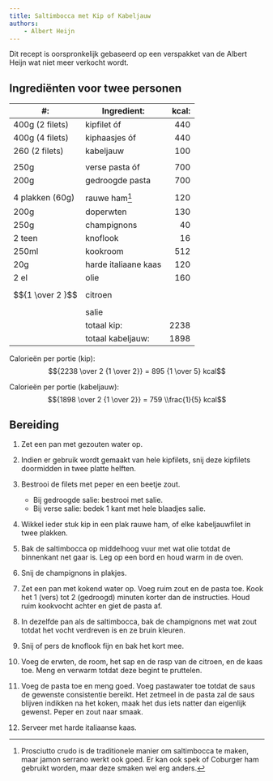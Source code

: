 ```yaml
---
title: Saltimbocca met Kip of Kabeljauw
authors:
    - Albert Heijn
---
```


Dit recept is oorspronkelijk gebaseerd op een verspakket van de Albert Heijn wat niet meer verkocht wordt.

## Ingrediënten voor twee personen

| #:               | Ingredient:          | kcal: |
| ---------------- | -------------------- | ----: |
| 400g (2 filets)  | kipfilet óf          |   440 |
| 400g (4 filets)  | kiphaasjes óf        |   440 |
| 260 (2 filets)   | kabeljauw            |   100 |
|                  |                      |       |
| 250g             | verse pasta óf       |   700 |
| 200g             | gedroogde pasta      |   700 |
|                  |                      |       |
| 4 plakken (60g)  | rauwe ham[^1]        |   120 |
| 200g             | doperwten            |   130 |
| 250g             | champignons          |    40 |
| 2 teen           | knoflook             |    16 |
| 250ml            | kookroom             |   512 |
| 20g              | harde italiaane kaas |   120 |
| 2 el             | olie                 |   160 |
| $${1 \over 2 }$$ | citroen              |       |
|                  | salie                |       |
|                  | totaal kip:          |  2238 |
|                  | totaal kabeljauw:    |  1898 |

[^1]: Prosciutto crudo is de traditionele manier om saltimbocca te maken, maar jamon serrano werkt ook goed. Er kan ook spek of Coburger ham gebruikt worden, maar deze smaken wel erg anders.

Calorieën per portie (kip): $${2238  \over 2 {1 \over 2}} = 895 {1 \over 5} kcal$$

Calorieën per portie (kabeljauw): $${1898 \over  2 {1 \over 2}} = 759 \\frac{1}{5} kcal$$

## Bereiding

1. Zet een pan met gezouten water op.

1. Indien er gebruik wordt gemaakt van hele kipfilets, snij deze kipfilets doormidden in twee platte helften.

1. Bestrooi de filets met peper en een beetje zout.
    - Bij gedroogde salie: bestrooi met salie.
    - Bij verse salie: bedek 1 kant met hele blaadjes salie.

1. Wikkel ieder stuk kip in een plak rauwe ham, of elke kabeljauwfilet in twee plakken.

1. Bak de saltimbocca op middelhoog vuur met wat olie totdat de binnenkant net gaar is. Leg op een bord en houd warm in de oven.

1. Snij de champignons in plakjes.

1. Zet een pan met kokend water op. Voeg ruim zout en de pasta toe. Kook het 1 (vers) tot 2 (gedroogd) minuten korter dan de instructies. Houd ruim kookvocht achter en giet de pasta af.

1. In dezelfde pan als de saltimbocca, bak de champignons met wat zout totdat het vocht verdreven is en ze bruin kleuren.

1. Snij of pers de knoflook fijn en bak het kort mee.

1. Voeg de erwten, de room, het sap en de rasp van de citroen, en de kaas toe. Meng en verwarm totdat deze begint te pruttelen.

1. Voeg de pasta toe en meng goed. Voeg pastawater toe totdat de saus de gewenste consistentie bereikt. Het zetmeel in de pasta zal de saus blijven indikken na het koken, maak het dus iets natter dan eigenlijk gewenst. Peper en zout naar smaak.

1. Serveer met harde italiaanse kaas.
